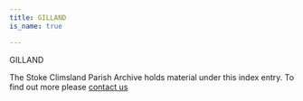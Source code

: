 ```yaml
---
title: GILLAND
is_name: true

---
```


GILLAND


The Stoke Climsland Parish Archive holds material under this index entry. To find out more please [contact us](/contact/)
